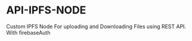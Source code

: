 # API-IPFS-NODE
Custom IPFS Node For uploading and Downloading Files using REST API. With firebaseAuth
